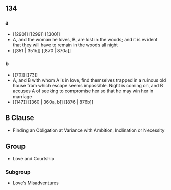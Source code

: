 ## 134
### a
- [[290]] [[299]] [[300]] 
- A, and the woman he loves, B, are lost in the woods; and it is evident that they will have to remain in the woods all night
- [[351 | 351b]] [[870 | 870a]] 

### b
- [[70]] [[73]] 
- A, and B with whom A is in love, find themselves trapped in a ruinous old house from which escape seems impossible. Night is coming on, and B accuses A of seeking to compromise her so that he may win her in marriage
- [[147]] [[360 | 360a, b]] [[876 | 876b]] 

## B Clause
- Finding an Obligation at Variance with Ambition, Inclination or Necessity

## Group
- Love and Courtship

### Subgroup
- Love’s Misadventures

